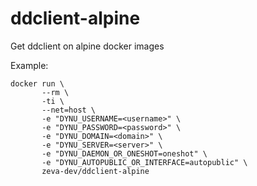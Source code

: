 # ddclient-alpine
Get ddclient on alpine docker images

Example:
```
docker run \
       --rm \
       -ti \
       --net=host \
       -e "DYNU_USERNAME=<username>" \
       -e "DYNU_PASSWORD=<password>" \
       -e "DYNU_DOMAIN=<domain>" \
       -e "DYNU_SERVER=<server>" \
       -e "DYNU_DAEMON_OR_ONESHOT=oneshot" \
       -e "DYNU_AUTOPUBLIC_OR_INTERFACE=autopublic" \
       zeva-dev/ddclient-alpine
```
